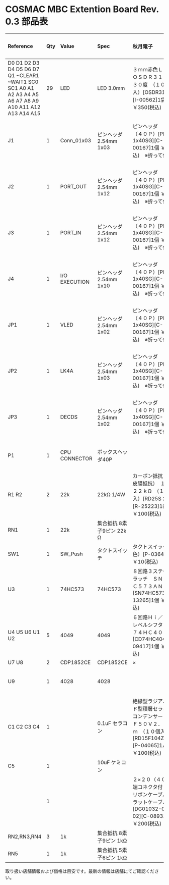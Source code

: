 # COSMAC MBC Extention Board Rev. 0.3 部品表

|Reference|Qty|Value|Spec|秋月電子|Footprint|Datasheet|千石|オレンジピコ|備考|
|:----|:----|:----|:----|:----|:----|:----|:----|:----|:----|
|D0 D1 D2 D3 D4 D5 D6 D7 Q1 ~CLEAR1 ~WAIT1 SC0 SC1 A0 A1 A2 A3 A4 A5 A6 A7 A8 A9 A10 A11 A12 A13 A14 A15|29|LED|LED 3.0mm|３ｍｍ赤色ＬＥＤ　ＯＳＤＲ３１３３Ａ　３０度　（１００個入）[OSDR3133A][I-00562]1袋 ￥350(税込)| | | | | |
|J1|1|Conn_01x03|ピンヘッダ 2.54mm 1x03|ピンヘッダ　１×４０　（４０Ｐ）[PH-1x40SG][C-00167]1個 ￥35(税込)　※折って使用| | |2544-1×40 11.8(6.3/3.0)ピンヘッダ 1列×40P (ストレート・標準ピッチ)※折って使用|〇（折って使用）|Rev 0.2では不要|
|J2|1|PORT_OUT|ピンヘッダ 2.54mm 1x12|ピンヘッダ　１×４０　（４０Ｐ）[PH-1x40SG][C-00167]1個 ￥35(税込)　※折って使用| | |2544-1×40 11.8(6.3/3.0)ピンヘッダ 1列×40P (ストレート・標準ピッチ)※折って使用|〇（折って使用）| |
|J3|1|PORT_IN|ピンヘッダ 2.54mm 1x12|ピンヘッダ　１×４０　（４０Ｐ）[PH-1x40SG][C-00167]1個 ￥35(税込)　※折って使用| | |2544-1×40 11.8(6.3/3.0)ピンヘッダ 1列×40P (ストレート・標準ピッチ)※折って使用|〇（折って使用）| |
|J4|1|I/O EXECUTION|ピンヘッダ 2.54mm 1x10|ピンヘッダ　１×４０　（４０Ｐ）[PH-1x40SG][C-00167]1個 ￥35(税込)　※折って使用| | |2544-1×40 11.8(6.3/3.0)ピンヘッダ 1列×40P (ストレート・標準ピッチ)※折って使用|〇（折って使用）| |
|JP1|1|VLED|ピンヘッダ 2.54mm 1x02|ピンヘッダ　１×４０　（４０Ｐ）[PH-1x40SG][C-00167]1個 ￥35(税込)　※折って使用| | |2544-1×40 11.8(6.3/3.0)ピンヘッダ 1列×40P (ストレート・標準ピッチ)※折って使用|〇（折って使用）|Rev 0.2のみ|
|JP2|1|LK4A|ピンヘッダ 2.54mm 1x03|ピンヘッダ　１×４０　（４０Ｐ）[PH-1x40SG][C-00167]1個 ￥35(税込)　※折って使用| | |2544-1×40 11.8(6.3/3.0)ピンヘッダ 1列×40P (ストレート・標準ピッチ)※折って使用|〇（折って使用）| |
|JP3|1|DECDS|ピンヘッダ 2.54mm 1x02|ピンヘッダ　１×４０　（４０Ｐ）[PH-1x40SG][C-00167]1個 ￥35(税込)　※折って使用| | |2544-1×40 11.8(6.3/3.0)ピンヘッダ 1列×40P (ストレート・標準ピッチ)※折って使用|〇（折って使用）|Rev 0.2のみ|
|P1|1|CPU CONNECTOR|ボ​ッ​ク​ス​ヘ​ッ​ダ​4​0​P​| | | |ボ​ッ​ク​ス​ヘ​ッ​ダ​4​0​P​(​ロ​ッ​ク​無​・​M​I​L​ス​タ​ン​ダ​ー​ド​)​　​2​5​3​2​-​4​0|〇| |
|R1 R2|2|22k|22kΩ 1/4W|カーボン抵抗（炭素皮膜抵抗）　１／４Ｗ　２２ｋΩ　（１００本入）[RD25S 22K][R-25223]1袋 ￥100(税込)| | |カ​ー​ボ​ン​抵​抗​ ​1​/​4​W​ ​2​2​K​Ω​±​5​%​　​R​D​2​5​J​ ​2​2​K​Ω| | |
|RN1|1|22k|集​合​抵​抗​ ​8​素​子​9​ピ​ン​ ​2​2​k​Ω| | | |​L​0​9​1​S​2​2​3​L​F| | |
|SW1|1|SW_Push|タクトスイッチ| タクトスイッチ（赤色）[P-03646]1個 ￥10(税込) | | |タ​ク​ト​ス​イ​ッ​チ​ ​伏​形​　​K​S​M​C​6​1​3​A|〇|Rev 0.2では不要|
|U3|1|74HC573|74HC573| ８回路３ステートＤラッチ　ＳＮ７４ＨＣ５７３ＡＮ[SN74HC573AN][I-13265]1個 ￥40(税込)| | |T​C​7​4​H​C​5​7​3​A​P|〇| |
|U4 U5 U6 U1 U2|5|4049|4049| ６回路Ｈｉ／Ｌｏｗレベルシフタ　ＣＤ７４ＨＣ４０４９Ｅ[CD74HC4049E][I-09417]1個 ￥40(税込) | | |TC4049BP 、T​C​7​4​H​C​4​0​4​9​A​P| | |
|U7 U8|2|CDP1852CE|CDP1852CE|×| | |×| |Aliexpress|
|U9|1|4028|4028| | | |C​M​O​S​ロ​ジ​ッ​ク​I​C​　​M​C​1​4​0​2​8​B​C​P​G、TC74HC4028AP | | |
|C1 C2 C3 C4|1| |0.1uF セラコン| 絶縁型ラジアルリード型積層セラミックコンデンサー０．１μＦ５０Ｖ２．５４ｍｍ　（１０個入）[RD15F104Z1HL2L][P-04065]1パック ￥100(税込) | | | | | |
|C5|1| |10uF ケミコン| | | | | | |
| |1| | | ２×２０（４０Ｐ）両端コネクタ付ＩＤＣリボンケーブル（フラットケーブル）[DG01032-0025-02][C-08931]1本 ￥200(税込)| | | | |CPUボードとの接続用|
|RN2,RN3,RN4|3|1k|集​合​抵​抗​ ​8​素​子​9​ピ​ン​ ​1​k​Ω| | | |​L​0​9​1​S​102​L​F| |Rev 0.3のみ|
|RN5|1|1k|集​合​抵​抗​ ​5​素​子​6​ピ​ン​ 1​k​Ω| | | |L​0​6​1​S​1​0​2​L​F| |Rev 0.3のみ|

取り扱い店舗情報および価格は目安です。最新の情報は店舗にてご確認ください。
